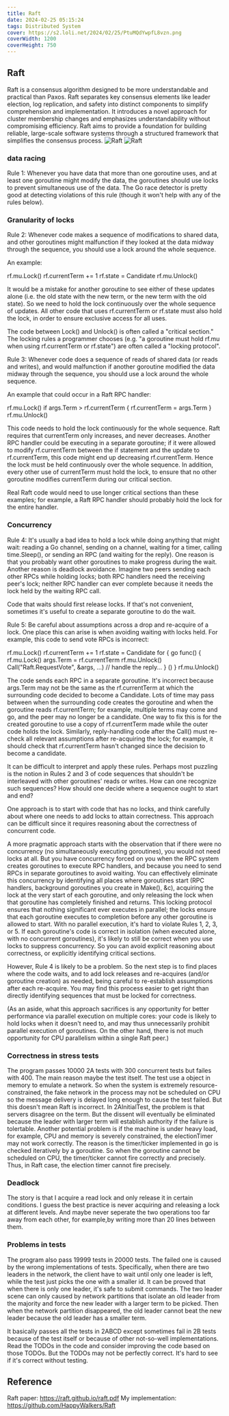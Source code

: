 ```yaml
---
title: Raft
date: 2024-02-25 05:15:24
tags: Distributed System
cover: https://s2.loli.net/2024/02/25/PtuMQdYwpfL8vzn.png
coverWidth: 1200
coverHeight: 750
---
```


## Raft
Raft is a consensus algorithm designed to be more understandable and practical than Paxos. Raft separates key consensus elements like leader election, log replication, and safety into distinct components to simplify comprehension and implementation. It introduces a novel approach for cluster membership changes and emphasizes understandability without compromising efficiency. Raft aims to provide a foundation for building reliable, large-scale software systems through a structured framework that simplifies the consensus process.
![Raft](https://s2.loli.net/2024/02/25/miEIZ7MszPaj6Le.png)
![Raft](https://s2.loli.net/2024/02/25/8XLBvhgxIodaJuW.png)
### data racing
Rule 1: Whenever you have data that more than one goroutine uses, and
at least one goroutine might modify the data, the goroutines should
use locks to prevent simultaneous use of the data. The Go race
detector is pretty good at detecting violations of this rule (though
it won't help with any of the rules below).

### Granularity of locks
Rule 2: Whenever code makes a sequence of modifications to shared
data, and other goroutines might malfunction if they looked at the
data midway through the sequence, you should use a lock around the
whole sequence.

An example:

  rf.mu.Lock()
  rf.currentTerm += 1
  rf.state = Candidate
  rf.mu.Unlock()

It would be a mistake for another goroutine to see either of these
updates alone (i.e. the old state with the new term, or the new term
with the old state). So we need to hold the lock continuously over the
whole sequence of updates. All other code that uses rf.currentTerm or
rf.state must also hold the lock, in order to ensure exclusive access
for all uses.

The code between Lock() and Unlock() is often called a "critical
section." The locking rules a programmer chooses (e.g. "a goroutine
must hold rf.mu when using rf.currentTerm or rf.state") are often
called a "locking protocol".


Rule 3: Whenever code does a sequence of reads of shared data (or
reads and writes), and would malfunction if another goroutine modified
the data midway through the sequence, you should use a lock around the
whole sequence.

An example that could occur in a Raft RPC handler:

  rf.mu.Lock()
  if args.Term > rf.currentTerm {
   rf.currentTerm = args.Term
  }
  rf.mu.Unlock()

This code needs to hold the lock continuously for the whole sequence.
Raft requires that currentTerm only increases, and never decreases.
Another RPC handler could be executing in a separate goroutine; if it
were allowed to modify rf.currentTerm between the if statement and the
update to rf.currentTerm, this code might end up decreasing
rf.currentTerm. Hence the lock must be held continuously over the
whole sequence. In addition, every other use of currentTerm must hold
the lock, to ensure that no other goroutine modifies currentTerm
during our critical section.

Real Raft code would need to use longer critical sections than these
examples; for example, a Raft RPC handler should probably hold the
lock for the entire handler.


### Concurrency
Rule 4: It's usually a bad idea to hold a lock while doing anything
that might wait: reading a Go channel, sending on a channel, waiting
for a timer, calling time.Sleep(), or sending an RPC (and waiting for the
reply). One reason is that you probably want other goroutines to make
progress during the wait. Another reason is deadlock avoidance. Imagine
two peers sending each other RPCs while holding locks; both RPC
handlers need the receiving peer's lock; neither RPC handler can ever
complete because it needs the lock held by the waiting RPC call.

Code that waits should first release locks. If that's not convenient,
sometimes it's useful to create a separate goroutine to do the wait.

Rule 5: Be careful about assumptions across a drop and re-acquire of a
lock. One place this can arise is when avoiding waiting with locks
held. For example, this code to send vote RPCs is incorrect:

  rf.mu.Lock()
  rf.currentTerm += 1
  rf.state = Candidate
  for <each peer> {
    go func() {
      rf.mu.Lock()
      args.Term = rf.currentTerm
      rf.mu.Unlock()
      Call("Raft.RequestVote", &args, ...)
      // handle the reply...
    } ()
  }
  rf.mu.Unlock()

The code sends each RPC in a separate goroutine. It's incorrect
because args.Term may not be the same as the rf.currentTerm at which
the surrounding code decided to become a Candidate. Lots of time may
pass between when the surrounding code creates the goroutine and when
the goroutine reads rf.currentTerm; for example, multiple terms may
come and go, and the peer may no longer be a candidate. One way to fix
this is for the created goroutine to use a copy of rf.currentTerm made
while the outer code holds the lock. Similarly, reply-handling code
after the Call() must re-check all relevant assumptions after
re-acquiring the lock; for example, it should check that
rf.currentTerm hasn't changed since the decision to become a
candidate.

It can be difficult to interpret and apply these rules. Perhaps most
puzzling is the notion in Rules 2 and 3 of code sequences that
shouldn't be interleaved with other goroutines' reads or writes. How
can one recognize such sequences? How should one decide where a
sequence ought to start and end?

One approach is to start with code that has no locks, and think
carefully about where one needs to add locks to attain correctness.
This approach can be difficult since it requires reasoning about the
correctness of concurrent code.

A more pragmatic approach starts with the observation that if there
were no concurrency (no simultaneously executing goroutines), you
would not need locks at all. But you have concurrency forced on you
when the RPC system creates goroutines to execute RPC handlers, and
because you need to send RPCs in separate goroutines to avoid waiting.
You can effectively eliminate this concurrency by identifying all
places where goroutines start (RPC handlers, background goroutines you
create in Make(), &c), acquiring the lock at the very start of each
goroutine, and only releasing the lock when that goroutine has
completely finished and returns. This locking protocol ensures that
nothing significant ever executes in parallel; the locks ensure that
each goroutine executes to completion before any other goroutine is
allowed to start. With no parallel execution, it's hard to violate
Rules 1, 2, 3, or 5. If each goroutine's code is correct in isolation
(when executed alone, with no concurrent goroutines), it's likely to
still be correct when you use locks to suppress concurrency. So you
can avoid explicit reasoning about correctness, or explicitly
identifying critical sections.

However, Rule 4 is likely to be a problem. So the next step is to find
places where the code waits, and to add lock releases and re-acquires
(and/or goroutine creation) as needed, being careful to re-establish
assumptions after each re-acquire. You may find this process easier to
get right than directly identifying sequences that must be locked for
correctness.

(As an aside, what this approach sacrifices is any opportunity for
better performance via parallel execution on multiple cores: your code
is likely to hold locks when it doesn't need to, and may thus
unnecessarily prohibit parallel execution of goroutines. On the other
hand, there is not much opportunity for CPU parallelism within a
single Raft peer.)

### Correctness in stress tests
The program passes 10000 2A tests with 300 concurrent tests but failes with 400. 
The main reason maybe the test itself. The test use a object in memory to emulate a network. So when the system is extremely resource-constrained, the fake network in the process may not be scheduled on CPU so the message delivery is delayed long enough to cause the test failed. But this doesn't mean Raft is incorrect. In 2AInitialTest, the problem is that servers disagree on the term. But the dissent will eventually be eliminated because the leader with larger term will establish authority if the failure is tolertable. 
Another potential problem is if the machine is under heavy load, for example, CPU and memory is severely constrained, the electionTimer may not work correctly. The reason is the timer/ticker implemented in go is checked iteratively by a goroutine. So when the goroutine cannot be scheduled on CPU, the timer/ticker cannot fire correctly and precisely. Thus, in Raft case, the election timer cannot fire precisely.

### Deadlock
The story is that I acquire a read lock and only release it in certain conditions. I guess the best practice is never acquiring and releasing a lock at different levels. And maybe never seperate the two operations too far away from each other, for example,by writing more than 20 lines between them.

### Problems in tests
The program also pass 19999 tests in 20000 tests. The failed one is caused by the wrong implementations of tests.
Specifically, when there are two leaders in the network, the client have to wait until only one leader is left, while the test just picks the one with a smaller id.
It can be proved that when there is only one leader, it's safe to submit commands. The two leader scene can only caused by network partitions that isolate an old leader from the majority and force the new leader with a larger term to be picked. Then when the network partition disappeared, the old leader cannot beat the new leader because the old leader has a smaller term.

It basically passes all the tests in 2ABCD except sometimes fail in 2B tests because of the test itself or because of other not-so-well implementations.
Read the TODOs in the code and consider improving the code based on those TODOs.
But the TODOs may not be perfectly correct. It's hard to see if it's correct without testing.

## Reference
Raft paper: https://raft.github.io/raft.pdf
My implementation: https://github.com/HappyWalkers/Raft
